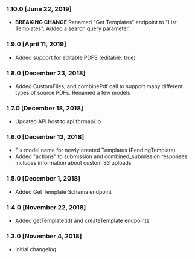 ### 1.10.0 [June 22, 2019]
* **BREAKING CHANGE** Renamed "Get Templates" endpoint to "List Templates". Added a search query parameter.

### 1.9.0 [April 11, 2019]
* Added support for editable PDFS (editable: true)

### 1.8.0 [December 23, 2018]
* Added CustomFiles, and combinePdf call to support many different types of source PDFs. Renamed a few models

### 1.7.0 [December 18, 2018]
* Updated API host to api.formapi.io

### 1.6.0 [December 13, 2018]
* Fix model name for newly created Templates (PendingTemplate)
* Added "actions" to submission and combined_submission responses. Includes information about custom S3 uploads

### 1.5.0 [December 1, 2018]
* Added Get Template Schema endpoint

### 1.4.0 [November 22, 2018]
* Added getTemplate(id) and createTemplate endpoints

### 1.3.0 [November 4, 2018]
* Initial changelog
